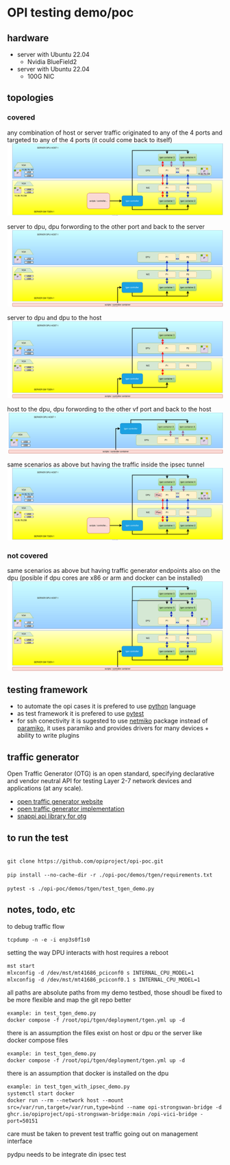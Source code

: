 # OPI testing demo/poc

## hardware

- server with Ubuntu 22.04
  - Nvidia BlueField2
- server with Ubuntu 22.04
  - 100G NIC

## topologies

### covered

any combination of host or server traffic originated to any of the 4 ports and targeted to any of the 4 ports (it could come back to itself)
![testbed diagram](./images/opi-lab-scenarios.drawio.svg)

server to dpu, dpu forwording to the other port and back to the server
![test_server_to_server_via_dpu](./images/opi-lab-server2server.drawio.svg)

server to dpu and dpu to the host
![test_server_to_dpuhost_via_dpu](./images/opi-lab-server2host.drawio.svg)

host to the dpu, dpu forwording to the other vf port and back to the host
![test_dpuhost_to_dpuhost_via_dpu](./images/opi-lab-host2host.drawio.svg)

same scenarios as above but having the traffic inside the ipsec tunnel
![test_server_to_server_via_ipsec_and_dpu](./images/opi-lab-scenarios-ipsec.drawio.svg)

### not covered

same scenarios as above but having traffic generator endpoints also on the dpu (posible if dpu cores are x86 or arm and docker can be installed)
![tgen on dpu](./images/opi-lab-scenarios-with-dpu.drawio.svg)

## testing framework

- to automate the opi cases it is prefered to use [python](https://www.python.org) language
- as test framework it is prefered to use [pytest](https://docs.pytest.org)
- for ssh conectivity it is sugested to use [netmiko](https://github.com/ktbyers/netmiko) package instead of [paramiko](https://www.paramiko.org), it uses paramiko and provides drivers for many devices + ability to write plugins

## traffic generator

Open Traffic Generator (OTG) is an open standard, specifying declarative and vendor neutral API for testing Layer 2-7 network devices and applications (at any scale).

- [open traffic generator website](https://otg.dev)
- [open traffic generator implementation](https://github.com/open-traffic-generator)
- [snappi api library for otg](https://pypi.org/project/snappi)

## to run the test

```Shell

git clone https://github.com/opiproject/opi-poc.git

pip install --no-cache-dir -r ./opi-poc/demos/tgen/requirements.txt

pytest -s ./opi-poc/demos/tgen/test_tgen_demo.py

```

## notes, todo, etc

to debug traffic flow

```Shell
tcpdump -n -e -i enp3s0f1s0
```

setting the way DPU interacts with host requires a reboot

```Shell
mst start
mlxconfig -d /dev/mst/mt41686_pciconf0 s INTERNAL_CPU_MODEL=1
mlxconfig -d /dev/mst/mt41686_pciconf0.1 s INTERNAL_CPU_MODEL=1
```

all paths are absolute paths from my demo testbed, those shoudl be fixed to be more flexible and map the git repo better

```Shell
example: in test_tgen_demo.py
docker compose -f /root/opi/tgen/deployment/tgen.yml up -d
```

there is an assumption the files exist on host or dpu or the server like docker compose files

```Shell
example: in test_tgen_demo.py
docker compose -f /root/opi/tgen/deployment/tgen.yml up -d
```

there is an assumption that docker is installed on the dpu

```Shell
example: in test_tgen_with_ipsec_demo.py
systemctl start docker
docker run --rm --network host --mount src=/var/run,target=/var/run,type=bind --name opi-strongswan-bridge -d ghcr.io/opiproject/opi-strongswan-bridge:main /opi-vici-bridge -port=50151
```

care must be taken to prevent test traffic going out on management interface

pydpu needs to be integrate din ipsec test
